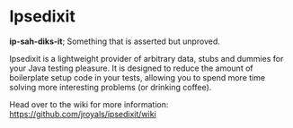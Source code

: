 Ipsedixit
=========

**ip-sah-diks-it**; Something that is asserted but unproved.

Ipsedixit is a lightweight provider of arbitrary data, stubs and dummies for your Java testing pleasure. It is designed to reduce the amount of boilerplate setup code in your tests, allowing you to spend more time solving more interesting problems (or drinking coffee).

Head over to the wiki for more information: https://github.com/jroyals/ipsedixit/wiki
